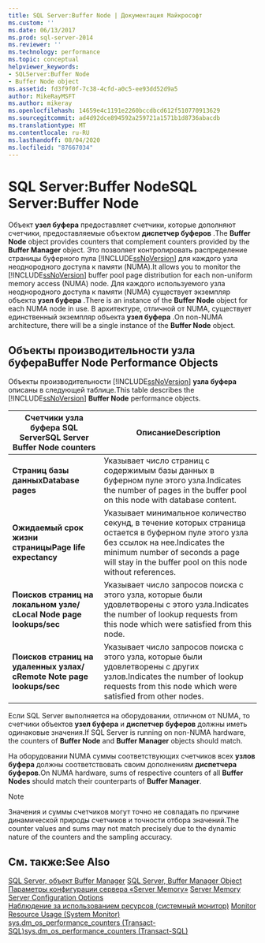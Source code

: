 ```yaml
---
title: SQL Server:Buffer Node | Документация Майкрософт
ms.custom: ''
ms.date: 06/13/2017
ms.prod: sql-server-2014
ms.reviewer: ''
ms.technology: performance
ms.topic: conceptual
helpviewer_keywords:
- SQLServer:Buffer Node
- Buffer Node object
ms.assetid: fd3f9f0f-7c38-4cfd-a0c5-ee93dd52d9a5
author: MikeRayMSFT
ms.author: mikeray
ms.openlocfilehash: 14659e4c1191e2260bccdbcd612f510770913629
ms.sourcegitcommit: ad4d92dce894592a259721a1571b1d8736abacdb
ms.translationtype: MT
ms.contentlocale: ru-RU
ms.lasthandoff: 08/04/2020
ms.locfileid: "87667034"
---
```

# <a name="sql-serverbuffer-node"></a><span data-ttu-id="f6abb-102">SQL Server:Buffer Node</span><span class="sxs-lookup"><span data-stu-id="f6abb-102">SQL Server:Buffer Node</span></span>
  <span data-ttu-id="f6abb-103">Объект **узел буфера** предоставляет счетчики, которые дополняют счетчики, предоставляемые объектом **диспетчер буферов** .</span><span class="sxs-lookup"><span data-stu-id="f6abb-103">The **Buffer Node** object provides counters that complement counters provided by the **Buffer Manager** object.</span></span> <span data-ttu-id="f6abb-104">Это позволяет контролировать распределение страницы буферного пула [!INCLUDE[ssNoVersion](../../includes/ssnoversion-md.md)] для каждого узла неоднородного доступа к памяти (NUMA).</span><span class="sxs-lookup"><span data-stu-id="f6abb-104">It allows you to monitor the [!INCLUDE[ssNoVersion](../../includes/ssnoversion-md.md)] buffer pool page distribution for each non-uniform memory access (NUMA) node.</span></span> <span data-ttu-id="f6abb-105">Для каждого используемого узла неоднородного доступа к памяти (NUMA) существует экземпляр объекта **узел буфера** .</span><span class="sxs-lookup"><span data-stu-id="f6abb-105">There is an instance of the **Buffer Node** object for each NUMA node in use.</span></span> <span data-ttu-id="f6abb-106">В архитектуре, отличной от NUMA, существует единственный экземпляр объекта **узел буфера** .</span><span class="sxs-lookup"><span data-stu-id="f6abb-106">On non-NUMA architecture, there will be a single instance of the **Buffer Node** object.</span></span>  
  
## <a name="buffer-node-performance-objects"></a><span data-ttu-id="f6abb-107">Объекты производительности узла буфера</span><span class="sxs-lookup"><span data-stu-id="f6abb-107">Buffer Node Performance Objects</span></span>  
 <span data-ttu-id="f6abb-108">Объекты производительности [!INCLUDE[ssNoVersion](../../includes/ssnoversion-md.md)] **узла буфера** описаны в следующей таблице.</span><span class="sxs-lookup"><span data-stu-id="f6abb-108">This table describes the [!INCLUDE[ssNoVersion](../../includes/ssnoversion-md.md)] **Buffer Node** performance objects.</span></span>  
  
|<span data-ttu-id="f6abb-109">Счетчики узла буфера SQL Server</span><span class="sxs-lookup"><span data-stu-id="f6abb-109">SQL Server Buffer Node counters</span></span>|<span data-ttu-id="f6abb-110">Описание</span><span class="sxs-lookup"><span data-stu-id="f6abb-110">Description</span></span>|  
|-------------------------------------|-----------------|  
|<span data-ttu-id="f6abb-111">**Страниц базы данных**</span><span class="sxs-lookup"><span data-stu-id="f6abb-111">**Database pages**</span></span>|<span data-ttu-id="f6abb-112">Указывает число страниц с содержимым базы данных в буферном пуле этого узла.</span><span class="sxs-lookup"><span data-stu-id="f6abb-112">Indicates the number of pages in the buffer pool on this node with database content.</span></span>|  
|<span data-ttu-id="f6abb-113">**Ожидаемый срок жизни страницы**</span><span class="sxs-lookup"><span data-stu-id="f6abb-113">**Page life expectancy**</span></span>|<span data-ttu-id="f6abb-114">Указывает минимальное количество секунд, в течение которых страница остается в буферном пуле этого узла без ссылок на нее.</span><span class="sxs-lookup"><span data-stu-id="f6abb-114">Indicates the minimum number of seconds a page will stay in the buffer pool on this node without references.</span></span>|  
|<span data-ttu-id="f6abb-115">**Поисков страниц на локальном узле/с**</span><span class="sxs-lookup"><span data-stu-id="f6abb-115">**Local Node page lookups/sec**</span></span>|<span data-ttu-id="f6abb-116">Указывает число запросов поиска с этого узла, которые были удовлетворены с этого узла.</span><span class="sxs-lookup"><span data-stu-id="f6abb-116">Indicates the number of lookup requests from this node which were satisfied from this node.</span></span>|  
|<span data-ttu-id="f6abb-117">**Поисков страниц на удаленных узлах/с**</span><span class="sxs-lookup"><span data-stu-id="f6abb-117">**Remote Note page lookups/sec**</span></span>|<span data-ttu-id="f6abb-118">Указывает число запросов поиска с этого узла, которые были удовлетворены с других узлов.</span><span class="sxs-lookup"><span data-stu-id="f6abb-118">Indicates the number of lookup requests from this node which were satisfied from other nodes.</span></span>|  
  
 <span data-ttu-id="f6abb-119">Если SQL Server выполняется на оборудовании, отличном от NUMA, то счетчики объектов **узел буфера** и **диспетчер буферов** должны иметь одинаковые значения.</span><span class="sxs-lookup"><span data-stu-id="f6abb-119">If SQL Server is running on non-NUMA hardware, the counters of **Buffer Node** and **Buffer Manager** objects should match.</span></span>  
  
 <span data-ttu-id="f6abb-120">На оборудовании NUMA суммы соответствующих счетчиков всех **узлов буфера** должны соответствовать своим дополнениям **диспетчера буферов**.</span><span class="sxs-lookup"><span data-stu-id="f6abb-120">On NUMA hardware, sums of respective counters of all **Buffer Nodes** should match their counterparts of **Buffer Manager**.</span></span>  
  
> [!NOTE]  
>  <span data-ttu-id="f6abb-121">Значения и суммы счетчиков могут точно не совпадать по причине динамической природы счетчиков и точности отбора значений.</span><span class="sxs-lookup"><span data-stu-id="f6abb-121">The counter values and sums may not match precisely due to the dynamic nature of the counters and the sampling accuracy.</span></span>  
  
## <a name="see-also"></a><span data-ttu-id="f6abb-122">См. также:</span><span class="sxs-lookup"><span data-stu-id="f6abb-122">See Also</span></span>  
 <span data-ttu-id="f6abb-123">[SQL Server, объект Buffer Manager](sql-server-buffer-manager-object.md) </span><span class="sxs-lookup"><span data-stu-id="f6abb-123">[SQL Server, Buffer Manager Object](sql-server-buffer-manager-object.md) </span></span>  
 <span data-ttu-id="f6abb-124">[Параметры конфигурации сервера «Server Memory»](../../database-engine/configure-windows/server-memory-server-configuration-options.md) </span><span class="sxs-lookup"><span data-stu-id="f6abb-124">[Server Memory Server Configuration Options](../../database-engine/configure-windows/server-memory-server-configuration-options.md) </span></span>  
 <span data-ttu-id="f6abb-125">[Наблюдение за использованием ресурсов (системный монитор)](monitor-resource-usage-system-monitor.md) </span><span class="sxs-lookup"><span data-stu-id="f6abb-125">[Monitor Resource Usage &#40;System Monitor&#41;](monitor-resource-usage-system-monitor.md) </span></span>  
 [<span data-ttu-id="f6abb-126">sys.dm_os_performance_counters (Transact-SQL)</span><span class="sxs-lookup"><span data-stu-id="f6abb-126">sys.dm_os_performance_counters &#40;Transact-SQL&#41;</span></span>](/sql/relational-databases/system-dynamic-management-views/sys-dm-os-performance-counters-transact-sql)  
  
  
